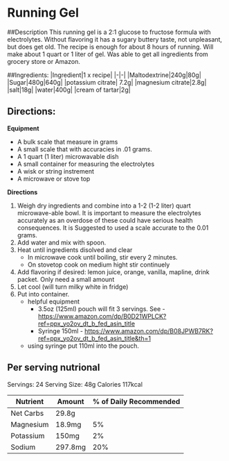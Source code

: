# Running Gel

##Description
This running gel is a 2:1 glucose to fructose formula with electrolytes.  Without flavoring it has a sugary buttery taste, not unpleasant, but does get old. The recipe is enough for about 8 hours of running. Will make about 1 quart or 1 liter of gel. Was able to get all ingredients from grocery store or Amazon.

##Ingredients:
|Ingredient|1 x recipe|
|-|-|
|Maltodextrine|240g|80g|
|Sugar|480g|640g|
|potassium citrate| 7.2g|
|magnesium citrate|2.8g|
|salt|18g|
|water|400g|
|cream of tartar|2g|

## Directions:
**Equipment**
- A bulk scale that measure in grams
- A small scale that with accuracies in .01 grams.
- A 1 quart (1 liter) microwavable dish
- A small container for measuring the electrolytes
- A wisk or string instrement
- A microwave or stove top

**Directions**
1. Weigh dry ingredients and combine into a 1-2 (1-2 liter) quart microwave-able bowl.  It is important to measure the electrolytes accurately as 
an overdose of these could have serious health consequences.  It is Suggested to used a scale accurate to the 0.01 grams.
2. Add water and mix with spoon.
3. Heat until ingredients disolved and clear
   - In microwave cook until boiling, stir every 2 minutes.
   - On stovetop cook on medium hight stir continuely
5. Add flavoring if desired: lemon juice, orange, vanilla, mapline, drink packet.  Only need a small amount     
5. Let cool (will turn milky white in fridge)
6. Put into container.
   - helpful equipment
       - 3.5oz (125ml) pouch will fit 3 servings. See - https://www.amazon.com/dp/B0D21WPLCK?ref=ppx_yo2ov_dt_b_fed_asin_title
       - Syringe 150ml - https://www.amazon.com/dp/B08JPWB7RK?ref=ppx_yo2ov_dt_b_fed_asin_title&th=1
   - using syringe put 110ml into the pouch.

## Per serving nutrional
Servings: 24
Serving Size: 48g
Calories 117kcal

|Nutrient|Amount|% of Daily Recommended|
|-|-|-|
|Net Carbs|29.8g||
|Magnesium| 18.9mg| 5%|
|Potassium| 150mg| 2%|
|Sodium| 297.8mg| 20%|

